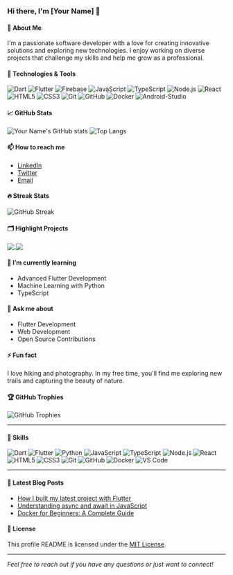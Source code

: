 ### Hi there, I'm [Your Name] 👋

#### 🚀 About Me
I'm a passionate software developer with a love for creating innovative solutions and exploring new technologies. I enjoy working on diverse projects that challenge my skills and help me grow as a professional.

#### 🔧 Technologies & Tools
![Dart](https://img.shields.io/badge/-Dart-000000?style=flat&logo=dart&logoColor=0175C2)
![Flutter](https://img.shields.io/badge/-Flutter-000000?style=flat&logo=flutter)
![Firebase](https://img.shields.io/badge/-Firebase-000000?style=flat&logo=firebase)
![JavaScript](https://img.shields.io/badge/-JavaScript-000000?style=flat&logo=javascript)
![TypeScript](https://img.shields.io/badge/-TypeScript-000000?style=flat&logo=typescript)
![Node.js](https://img.shields.io/badge/-Node.js-000000?style=flat&logo=node.js)
![React](https://img.shields.io/badge/-React-000000?style=flat&logo=react)
![HTML5](https://img.shields.io/badge/-HTML5-000000?style=flat&logo=html5)
![CSS3](https://img.shields.io/badge/-CSS3-000000?style=flat&logo=css3)
![Git](https://img.shields.io/badge/-Git-000000?style=flat&logo=git)
![GitHub](https://img.shields.io/badge/-GitHub-000000?style=flat&logo=github)
![Docker](https://img.shields.io/badge/-Docker-000000?style=flat&logo=docker)
![Android-Studio](https://img.shields.io/badge/-Android20%Studio-000000?style=flat&logo=android-studio)

#### 📈 GitHub Stats
![Your Name's GitHub stats](https://github-readme-stats.vercel.app/api?username=yourusername&show_icons=true&hide_border=true&count_private=true&theme=radical)
![Top Langs](https://github-readme-stats.vercel.app/api/top-langs/?username=yourusername&layout=compact&hide_border=true&theme=radical)

#### 📫 How to reach me
- [LinkedIn](https://www.linkedin.com/in/yourprofile/)
- [Twitter](https://twitter.com/yourhandle)
- [Email](mailto:your.email@example.com)

#### 🔥 Streak Stats
![GitHub Streak](https://github-readme-streak-stats.herokuapp.com/?user=yourusername&theme=radical&hide_border=true)

#### 🗂️ Highlight Projects
<a href="https://github.com/yourusername/project1">
  <img align="center" src="https://github-readme-stats.vercel.app/api/pin/?username=yourusername&repo=project1&theme=radical" />
</a>
<a href="https://github.com/yourusername/project2">
  <img align="center" src="https://github-readme-stats.vercel.app/api/pin/?username=yourusername&repo=project2&theme=radical" />
</a>

#### 🌱 I’m currently learning
- Advanced Flutter Development
- Machine Learning with Python
- TypeScript

#### 💬 Ask me about
- Flutter Development
- Web Development
- Open Source Contributions

#### ⚡ Fun fact
I love hiking and photography. In my free time, you'll find me exploring new trails and capturing the beauty of nature.

#### 🏆 GitHub Trophies
![GitHub Trophies](https://github-profile-trophy.vercel.app/?username=yourusername&theme=radical&no-frame=true)

---

#### 💼 Skills
![Dart](https://img.shields.io/badge/-Dart-000000?style=flat&logo=dart&logoColor=0175C2)
![Flutter](https://img.shields.io/badge/-Flutter-000000?style=flat&logo=flutter)
![Python](https://img.shields.io/badge/-Python-000000?style=flat&logo=python)
![JavaScript](https://img.shields.io/badge/-JavaScript-000000?style=flat&logo=javascript)
![TypeScript](https://img.shields.io/badge/-TypeScript-000000?style=flat&logo=typescript)
![Node.js](https://img.shields.io/badge/-Node.js-000000?style=flat&logo=node.js)
![React](https://img.shields.io/badge/-React-000000?style=flat&logo=react)
![HTML5](https://img.shields.io/badge/-HTML5-000000?style=flat&logo=html5)
![CSS3](https://img.shields.io/badge/-CSS3-000000?style=flat&logo=css3)
![Git](https://img.shields.io/badge/-Git-000000?style=flat&logo=git)
![GitHub](https://img.shields.io/badge/-GitHub-000000?style=flat&logo=github)
![Docker](https://img.shields.io/badge/-Docker-000000?style=flat&logo=docker)
![VS Code](https://img.shields.io/badge/-VS%20Code-000000?style=flat&logo=visual-studio-code)

---

#### 📖 Latest Blog Posts
<!-- BLOG-POST-LIST:START -->
- [How I built my latest project with Flutter](https://dev.to/yourusername/how-i-built-my-latest-project-with-flutter-1abc)
- [Understanding async and await in JavaScript](https://dev.to/yourusername/understanding-async-and-await-in-javascript-2xyz)
- [Docker for Beginners: A Complete Guide](https://dev.to/yourusername/docker-for-beginners-a-complete-guide-3def)
<!-- BLOG-POST-LIST:END -->

#### 📝 License
This profile README is licensed under the [MIT License](https://opensource.org/licenses/MIT).

---

*Feel free to reach out if you have any questions or just want to connect!*


